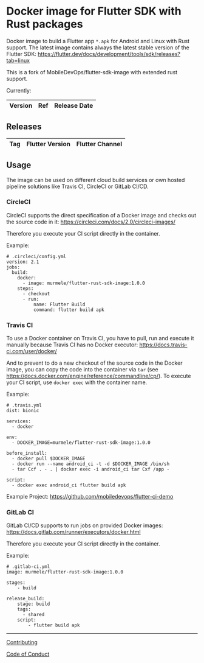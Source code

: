 # Docker image for Flutter SDK with Rust packages

Docker image to build a Flutter app `*.apk` for Android and Linux with Rust support. The latest image contains always the latest stable version of the Flutter SDK: https://flutter.dev/docs/development/tools/sdk/releases?tab=linux

This is a fork of MobileDevOps/flutter-sdk-image with extended rust support.

Currently:

| Version  | Ref | Release Date |
|---|---|---|


## Releases

| Tag | Flutter Version | Flutter Channel |
|---|---|---|


## Usage

The image can be used on different cloud build services or own hosted pipeline solutions like Travis CI, CircleCI or GitLab CI/CD.

### CircleCI

CircleCI supports the direct specification of a Docker image and checks out the source code in it: https://circleci.com/docs/2.0/circleci-images/

Therefore you execute your CI script directly in the container.

Example:

```
# .circleci/config.yml
version: 2.1
jobs:
  build:
    docker: 
      - image: murmele/flutter-rust-sdk-image:1.0.0
    steps:
      - checkout
      - run:
          name: Flutter Build
          command: flutter build apk
```

### Travis CI 

To use a Docker container on Travis CI, you have to pull, run and execute it manually because Travis CI has no Docker executor: https://docs.travis-ci.com/user/docker/

And to prevent to do a new checkout of the source code in the Docker image, you can copy the code into the container via `tar` (see https://docs.docker.com/engine/reference/commandline/cp/).
To execute your CI script, use `docker exec` with the container name.

Example:

```
# .travis.yml
dist: bionic

services:
  - docker

env:
  - DOCKER_IMAGE=murmele/flutter-rust-sdk-image:1.0.0

before_install:
  - docker pull $DOCKER_IMAGE
  - docker run --name android_ci -t -d $DOCKER_IMAGE /bin/sh
  - tar Ccf . - . | docker exec -i android_ci tar Cxf /app -

script:
  - docker exec android_ci flutter build apk
```
Example Project: https://github.com/mobiledevops/flutter-ci-demo

### GitLab CI

GitLab CI/CD supports to run jobs on provided Docker images: https://docs.gitlab.com/runner/executors/docker.html

Therefore you execute your CI script directly in the container.

Example:

```
# .gitlab-ci.yml
image: murmele/flutter-rust-sdk-image:1.0.0

stages:
    - build

release_build:
    stage: build
    tags:
      - shared
    script:
        - flutter build apk
```

---

[Contributing](.github/CONTRIBUTING.md)

[Code of Conduct](.github/CODE_OF_CONDUCT.md)
